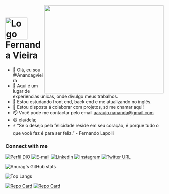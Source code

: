 <img align="right" height="280" width="380px" src="https://user-images.githubusercontent.com/74038190/213910845-af37a709-8995-40d6-be59-724526e3c3d7.gif">

<h1>
    <img align="center" alt="Logo Fernanda Vieira" width="70px" src="https://user-images.githubusercontent.com/74038190/212259408-67370f51-cc43-4637-9089-8bb27fd7c1e8.png"></a>
    <span>Fernanda Vieira</span>
</h1>

- 👋 Olá, eu sou @Anandagvieira
- 👀 Aqui é um lugar de experiências únicas, onde divulgo meus trabalhos.
- 🌱 Estou estudando front end, back end e me atualizando no inglês.
- 💞️ Estou disposta á colaborar com projetos, só me chamar aqui!
- 📫 Você pode me contactar pelo email aaraujo.nananda@gmail.com    
- 😄 ela/dela;
- ⚡ “Se o desejo pela felicidade reside em seu coração, é porque tudo o que você faz é para ser feliz.” - Fernando Lapolli

### Connect with me

[![Perfil DIO](https://img.shields.io/badge/-Meu%20Perfil%20na%20DIO-FFF?style=for-the-badge)](https://www.dio.me/users/fgfernan)
[![E-mail](https://img.shields.io/badge/-Email-000?style=for-the-badge&logo=microsoft-outlook&logoColor=E94D5F)](mailto:aaraujo.nananda@gmail.com)
[![LinkedIn](https://img.shields.io/badge/-LinkedIn-000?style=for-the-badge&logo=linkedin&logoColor=FFFF00&color:FFF)](https://www.linkedin.com/in/fernanda-03711963/)
[![Instagram](https://img.shields.io/badge/-Instagram-000?style=for-the-badge&logo=instagram&logoColor=FFFF00&color:FFF)](https://www.instagram.com/invites/contact/?i=1qea6va5zclzw&utm_content=5xy3ci)
[![Twitter URL](https://img.shields.io/badge/Twitter-Connect-000?style=for-the-badge&labelColor=black&logo=twitter)](https://x.com/Fe_nananda?t=L0Kn4vvn_3TnGCDVxQhGyg&s=08)

![Anurag's GitHub stats](https://github-readme-stats.vercel.app/api?username=Anandagvieira&theme=great-gatsby&show_icons=true)

![Top Langs](https://github-readme-stats-git-masterrstaa-rickstaa.vercel.app/api/top-langs/?username=Anandagvieira&bg_color=000&border_color=30A3DC&title_color=E94D5F&text_color=FFF)

[![Repo Card](https://github-readme-stats.vercel.app/api/pin/?username=Anandagvieira&repo=dio-lab-open-source&bg_color=000&border_color=30A3DC&show_icons=true&icon_color=30A3DC&title_color=E94D5F&text_color=FFF)](https://github.com/Anandagvieira/dio-lab-open-source
)
[![Repo Card](https://github-readme-stats.vercel.app/api/pin/?username=Anandagvieira&repo=programaria-back-end&bg_color=000&border_color=30A3DC&show_icons=true&icon_color=30A3DC&title_color=E94D5F&text_color=FFF)](https://github.com/Anandagvieira/projetobackend
)
